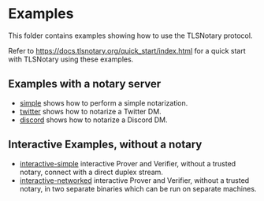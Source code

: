 # Examples

This folder contains examples showing how to use the TLSNotary protocol.

Refer to <https://docs.tlsnotary.org/quick_start/index.html> for a quick start with TLSNotary using these examples.

## Examples with a notary server
* [simple](./simple/README.md) shows how to perform a simple notarization.
* [twitter](./twitter/README.md) shows how to notarize a Twitter DM.
* [discord](./discord/README.md) shows how to notarize a Discord DM.

## Interactive Examples, without a notary
* [interactive-simple](./interactive-simple/README.md) interactive Prover and Verifier, without a trusted notary, connect with a direct duplex stream.
* [interactive-networked](./interactive-networked/README.md) interactive Prover and Verifier, without a trusted notary, in two separate binaries which can be run on separate machines.
